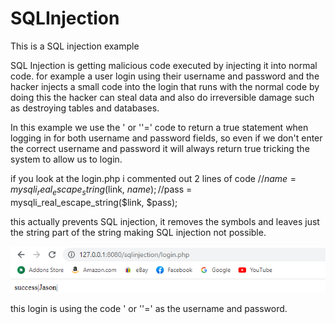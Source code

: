 # SQLInjection
This is a SQL injection example

SQL Injection is getting malicious code executed by injecting it into normal code. for example a user login using their username and password
and the hacker injects a small code into the login that runs with the normal code by doing this the hacker can steal data and also do irreversible
damage such as destroying tables and databases.

In this example we use the ' or ''=' code to return a true statement when logging in for both username and password fields, so even if we don't enter
the correct username and password it will always return true tricking the system to allow us to login.

if you look at the login.php i commented out 2 lines of code
//$name = mysqli_real_escape_string($link, $name);
//$pass = mysqli_real_escape_string($link, $pass);

this actually prevents SQL injection, it removes the symbols and leaves just the string part of the string making SQL injection not possible.

![Screenshot](https://github.com/jasnnh/SQLInjection/blob/main/ss.PNG)

this login is using the code ' or ''=' as the username and password.
